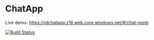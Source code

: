 # ChatApp

Live demo: https://rdchatapp.z16.web.core.windows.net/#/chat-room


[![Build Status](https://travis-ci.org/ruslan-daumbaev/ChatApp.svg?branch=dev)](https://travis-ci.org/ruslan-daumbaev/ChatApp)
